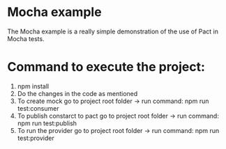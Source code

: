 # Mocha example

The Mocha example is a really simple demonstration of the use of Pact in Mocha tests.

# Command to execute the project:

1. npm install
2. Do the changes in the code as mentioned
3. To create mock go to project root folder -> run command:  npm run test:consumer
4. To publish constarct to pact go to project root folder -> run command: npm run  test:publish
5. To run the provider go to project root folder -> run command: npm run test:provider
